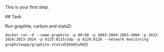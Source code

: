 This is your first step.

## Task

Run graphite, carbon and statsD:

`docker run -d --name graphite -p 80:80 -p 2003-2004:2003-2004 -p 2023-2024:2023-2024 -p 8125:8125/udp -p 8126:8126 --network monitoring graphiteapp/graphite-statsd`{{execute}}
